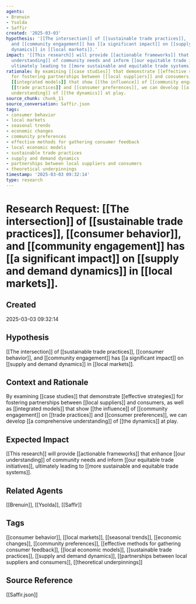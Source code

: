 ```yaml
---
agents:
- Brenuin
- Ysolda
- Saffir
created: '2025-03-03'
hypothesis: '[[The intersection]] of [[sustainable trade practices]], [[consumer behavior]],
  and [[community engagement]] has [[a significant impact]] on [[supply and demand
  dynamics]] in [[local markets]].'
impact: '[[This research]] will provide [[actionable frameworks]] that enhance [[our
  understanding]] of community needs and inform [[our equitable trade initiatives]],
  ultimately leading to [[more sustainable and equitable trade systems]].'
rationale: By examining [[case studies]] that demonstrate [[effective strategies]]
  for fostering partnerships between [[local suppliers]] and consumers, as well as
  [[integrated models]] that show [[the influence]] of [[community engagement]] on
  [[trade practices]] and [[consumer preferences]], we can develop [[a comprehensive
  understanding]] of [[the dynamics]] at play.
source_chunk: chunk_11
source_conversation: Saffir.json
tags:
- consumer behavior
- local markets
- seasonal trends
- economic changes
- community preferences
- effective methods for gathering consumer feedback
- local economic models
- sustainable trade practices
- supply and demand dynamics
- partnerships between local suppliers and consumers
- theoretical underpinnings
timestamp: '2025-03-03 09:32:14'
type: research
---
```


# Research Request: [[The intersection]] of [[sustainable trade practices]], [[consumer behavior]], and [[community engagement]] has [[a significant impact]] on [[supply and demand dynamics]] in [[local markets]].

## Created
2025-03-03 09:32:14

## Hypothesis
[[The intersection]] of [[sustainable trade practices]], [[consumer behavior]], and [[community engagement]] has [[a significant impact]] on [[supply and demand dynamics]] in [[local markets]].

## Context and Rationale
By examining [[case studies]] that demonstrate [[effective strategies]] for fostering partnerships between [[local suppliers]] and consumers, as well as [[integrated models]] that show [[the influence]] of [[community engagement]] on [[trade practices]] and [[consumer preferences]], we can develop [[a comprehensive understanding]] of [[the dynamics]] at play.

## Expected Impact
[[This research]] will provide [[actionable frameworks]] that enhance [[our understanding]] of community needs and inform [[our equitable trade initiatives]], ultimately leading to [[more sustainable and equitable trade systems]].

## Related Agents
[[Brenuin]], [[Ysolda]], [[Saffir]]

## Tags
[[consumer behavior]], [[local markets]], [[seasonal trends]], [[economic changes]], [[community preferences]], [[effective methods for gathering consumer feedback]], [[local economic models]], [[sustainable trade practices]], [[supply and demand dynamics]], [[partnerships between local suppliers and consumers]], [[theoretical underpinnings]]

## Source Reference
[[Saffir.json]]
